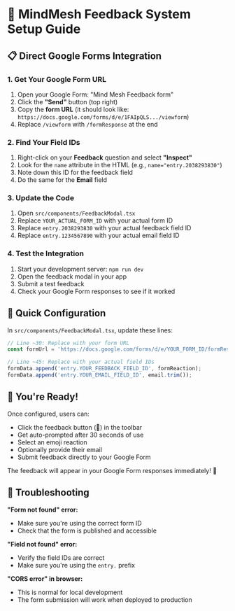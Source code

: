 # 🎯 MindMesh Feedback System Setup Guide

## 📋 Direct Google Forms Integration

### 1. **Get Your Google Form URL**

1. Open your Google Form: "Mind Mesh Feedback form"
2. Click the **"Send"** button (top right)
3. Copy the **form URL** (it should look like: `https://docs.google.com/forms/d/e/1FAIpQLS.../viewform`)
4. Replace `/viewform` with `/formResponse` at the end

### 2. **Find Your Field IDs**

1. Right-click on your **Feedback** question and select **"Inspect"**
2. Look for the `name` attribute in the HTML (e.g., `name="entry.2038293830"`)
3. Note down this ID for the feedback field
4. Do the same for the **Email** field

### 3. **Update the Code**

1. Open `src/components/FeedbackModal.tsx`
2. Replace `YOUR_ACTUAL_FORM_ID` with your actual form ID
3. Replace `entry.2038293830` with your actual feedback field ID
4. Replace `entry.1234567890` with your actual email field ID

### 4. **Test the Integration**

1. Start your development server: `npm run dev`
2. Open the feedback modal in your app
3. Submit a test feedback
4. Check your Google Form responses to see if it worked

## 🔧 Quick Configuration

In `src/components/FeedbackModal.tsx`, update these lines:

```typescript
// Line ~30: Replace with your form URL
const formUrl = 'https://docs.google.com/forms/d/e/YOUR_FORM_ID/formResponse';

// Line ~45: Replace with your actual field IDs
formData.append('entry.YOUR_FEEDBACK_FIELD_ID', formReaction);
formData.append('entry.YOUR_EMAIL_FIELD_ID', email.trim());
```

## 🎉 You're Ready!

Once configured, users can:
- Click the feedback button (💬) in the toolbar
- Get auto-prompted after 30 seconds of use
- Select an emoji reaction
- Optionally provide their email
- Submit feedback directly to your Google Form

The feedback will appear in your Google Form responses immediately! 🚀

## 🔄 Troubleshooting

**"Form not found" error:**
- Make sure you're using the correct form ID
- Check that the form is published and accessible

**"Field not found" error:**
- Verify the field IDs are correct
- Make sure you're using the `entry.` prefix

**"CORS error" in browser:**
- This is normal for local development
- The form submission will work when deployed to production
